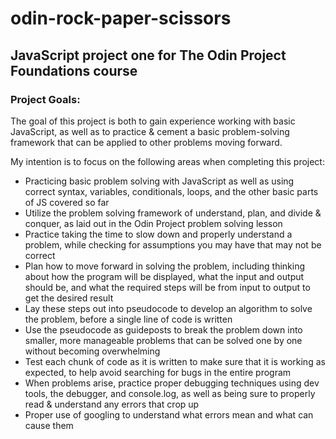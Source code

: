 # odin-rock-paper-scissors

## JavaScript project one for The Odin Project Foundations course

### Project Goals:

The goal of this project is both to gain experience working with basic JavaScript, as well as to practice & cement a basic problem-solving framework that can be applied to other problems moving forward.

My intention is to focus on the following areas when completing this project:

- Practicing basic problem solving with JavaScript as well as using correct syntax, variables, conditionals, loops, and the other basic parts of JS covered so far
- Utilize the problem solving framework of understand, plan, and divide & conquer, as laid out in the Odin Project problem solving lesson
- Practice taking the time to slow down and properly understand a problem, while checking for assumptions you may have that may not be correct
- Plan how to move forward in solving the problem, including thinking about how the program will be displayed, what the input and output should be, and what the required steps will be from input to output to get the desired result
- Lay these steps out into pseudocode to develop an algorithm to solve the problem, before a single line of code is written
- Use the pseudocode as guideposts to break the problem down into smaller, more manageable problems that can be solved one by one without becoming overwhelming
- Test each chunk of code as it is written to make sure that it is working as expected, to help avoid searching for bugs in the entire program
- When problems arise, practice proper debugging techniques using dev tools, the debugger, and console.log, as well as being sure to properly read & understand any errors that crop up
- Proper use of googling to understand what errors mean and what can cause them
